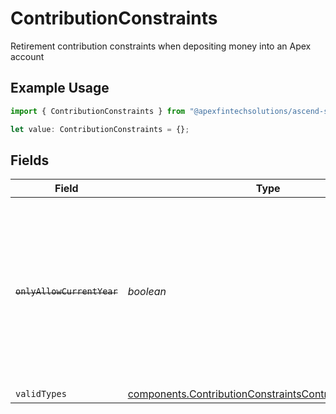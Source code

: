 # ContributionConstraints

Retirement contribution constraints when depositing money into an Apex account

## Example Usage

```typescript
import { ContributionConstraints } from "@apexfintechsolutions/ascend-sdk/models/components";

let value: ContributionConstraints = {};
```

## Fields

| Field                                                                                                                                                                                                                                                                                                                                                                                                                           | Type                                                                                                                                                                                                                                                                                                                                                                                                                            | Required                                                                                                                                                                                                                                                                                                                                                                                                                        | Description                                                                                                                                                                                                                                                                                                                                                                                                                     | Example                                                                                                                                                                                                                                                                                                                                                                                                                         |
| ------------------------------------------------------------------------------------------------------------------------------------------------------------------------------------------------------------------------------------------------------------------------------------------------------------------------------------------------------------------------------------------------------------------------------- | ------------------------------------------------------------------------------------------------------------------------------------------------------------------------------------------------------------------------------------------------------------------------------------------------------------------------------------------------------------------------------------------------------------------------------- | ------------------------------------------------------------------------------------------------------------------------------------------------------------------------------------------------------------------------------------------------------------------------------------------------------------------------------------------------------------------------------------------------------------------------------- | ------------------------------------------------------------------------------------------------------------------------------------------------------------------------------------------------------------------------------------------------------------------------------------------------------------------------------------------------------------------------------------------------------------------------------- | ------------------------------------------------------------------------------------------------------------------------------------------------------------------------------------------------------------------------------------------------------------------------------------------------------------------------------------------------------------------------------------------------------------------------------- |
| ~~`onlyAllowCurrentYear`~~                                                                                                                                                                                                                                                                                                                                                                                                      | *boolean*                                                                                                                                                                                                                                                                                                                                                                                                                       | :heavy_minus_sign:                                                                                                                                                                                                                                                                                                                                                                                                              | : warning: ** DEPRECATED **: This will be removed in a future release, please migrate away from it as soon as possible.<br/><br/>Deprecated! This value is determined based on the current date relative to the tax deadline. It will be inaccurate in cases where the previous year contribution deadline is not the tax deadline (e.g. `RECHARACTERIZATION`). Please refer to the `valid_types.previous_year_deadline` field instead. | true                                                                                                                                                                                                                                                                                                                                                                                                                            |
| `validTypes`                                                                                                                                                                                                                                                                                                                                                                                                                    | [components.ContributionConstraintsContributionTypeInfo](../../models/components/contributionconstraintscontributiontypeinfo.md)[]                                                                                                                                                                                                                                                                                              | :heavy_minus_sign:                                                                                                                                                                                                                                                                                                                                                                                                              | Valid contribution types                                                                                                                                                                                                                                                                                                                                                                                                        |                                                                                                                                                                                                                                                                                                                                                                                                                                 |